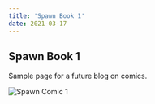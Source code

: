 ```yaml
---
title: 'Spawn Book 1'
date: 2021-03-17
---
```


## Spawn Book 1

Sample page for a future blog on comics.

![Spawn Comic 1](https://images-na.ssl-images-amazon.com/images/I/71+LRWsvO4L.jpg)